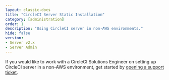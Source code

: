 ```yaml
---
layout: classic-docs
title: "CircleCI Server Static Installation"
category: [administration]
order: 1
description: "Using CircleCI server in non-AWS environments."
hide: false
version:
- Server v2.x
- Server Admin
---
```


If you would like to work with a CircleCI Solutions Engineer on setting up CircleCI server in a non-AWS environment, get started by [opening a support ticket](https://support.circleci.com/hc/en-us/requests/new).
